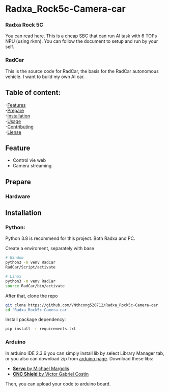 # Radxa_Rock5c-Camera-car
### Radxa Rock 5C
You can read [here](https://radxa.com/products/rock5/5c/#documentation). This is a cheap SBC that can run AI task with 6 TOPs NPU (using rknn). You can follow the document to setup and run by your self. 
### RadCar 
This is the source code for RadCar, the basis for the RadCar autonomous vehicle. I want to build my own AI car.  
## Table of content: 
-[Features](#feature)  
-[Prepare](#prepare)  
-[Installation](#installation)  
-[Usage](#usage)  
-[Contributing](#contributing)  
-[Liense](#license)

## Feature
- Control vie web
- Camera streaming

## Prepare
### Hardware


## Installation
### Python:
Python 3.8 is recommend for this project. Both Radxa and PC.  

Create a enviroment, separately with base  
```bash
# Window
python3 -m venv RadCar
RadCar/Script/activate

# Linux
python3 -m venv RadCar
source RadCar/bin/activate
```
After that, clone the repo
```bash
git clone https://github.com/VNthcong520712/Radxa_Rock5c-Camera-car
cd 'Radxa_Rock5c-Camera-car'
```
Install package dependency: 
```bash
pip install -r requirements.txt
```
### Arduino
In arduino IDE 2.3.6 you can simply install lib by select Library Manager tab, or you also can download zip from [arduino page](https://docs.arduino.cc/libraries). Download these libs:  
- [**Servo** by Michael Margolis](https://docs.arduino.cc/libraries/cncshield)
- [**CNC Shield** by Victor Gabriel Costin](https://docs.arduino.cc/libraries/servo/)

Then, you can upload your code to arduino board. 
